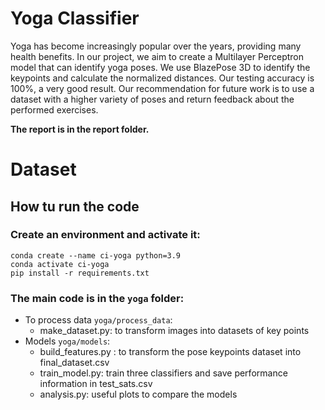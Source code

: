 Yoga Classifier
==============================

Yoga has become increasingly popular over the years, providing many health benefits. In our project, we aim to create a Multilayer Perceptron model that can identify yoga poses. We use BlazePose 3D to identify the keypoints and calculate the normalized distances. Our testing accuracy is 100%, a very good result. Our recommendation for future work is to use a dataset with a higher variety of poses and return feedback about the performed exercises.

**The report is in the report folder.**

# Dataset




## How tu run the code

### Create an environment and activate it:
 ```
conda create --name ci-yoga python=3.9
conda activate ci-yoga
pip install -r requirements.txt
 ```

### The main code is in the `yoga` folder:

- To process data `yoga/process_data`:
    - make_dataset.py: to transform images into datasets of key points
- Models `yoga/models`:
    - build_features.py : to transform the pose keypoints dataset into final_dataset.csv
    - train_model.py: train three classifiers and save performance information in test_sats.csv
    - analysis.py: useful plots to compare the models